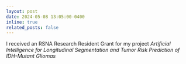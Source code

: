 ```yaml
---
layout: post
date: 2024-05-08 13:05:00-0400
inline: true
related_posts: false
---
```


I received an RSNA Research Resident Grant for my project *Artificial Intelligence for Longitudinal Segmentation and Tumor Risk Prediction of IDH-Mutant Gliomas*
